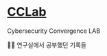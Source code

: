 # [CCLab](https://sites.google.com/view/cclab-inu/home)
Cybersecurity Convergence LAB

👩‍💻 연구실에서 공부했던 기록들
